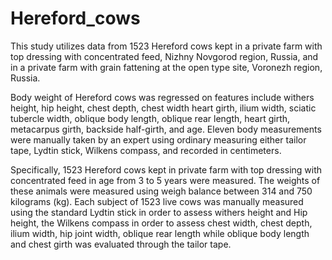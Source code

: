 # Hereford_cows

This study utilizes data from 1523 Hereford cows kept in a private farm with top dressing with concentrated feed, Nizhny Novgorod region, Russia, and in a private farm with grain fattening at the open type site, Voronezh region, Russia.

Body weight of Hereford cows was regressed on features include withers height, hip height, chest depth, chest width heart girth, ilium width, sciatic tubercle width, oblique body length, oblique rear length, heart girth, metacarpus girth, backside half-girth, and age. Eleven body measurements were manually taken by an expert using ordinary measuring either tailor tape, Lydtin stick, Wilkens compass, and recorded in centimeters.

Specifically, 1523 Hereford cows kept in private farm with top dressing with concentrated feed in age from 3 to 5 years were measured. The weights of these animals were measured using weigh balance between 314 and 750 kilograms (kg). Each subject of 1523 live cows was manually measured using the standard Lydtin stick in order to assess withers height and Hip height, the Wilkens compass in order to assess chest width, chest depth, ilium width, hip joint width, oblique rear length while oblique body length and chest girth was evaluated through the tailor tape.
